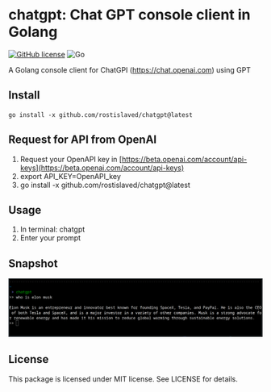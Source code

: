 chatgpt: Chat GPT console client in Golang
======================

[![GitHub license](https://img.shields.io/badge/license-MIT-blue.svg)](https://raw.githubusercontent.com/rostislaved/chatgpt/master/LICENSE) ![Go](https://github.com/rostislaved/chatgpt/workflows/Go/badge.svg)

A Golang console client for ChatGPI (<https://chat.openai.com>) using GPT

Install
--------------

    go install -x github.com/rostislaved/chatgpt@latest

Request for API from OpenAI
---------------------

1. Request your OpenAPI key in [https://beta.openai.com/account/api-keys](https://beta.openai.com/account/api-keys)
2. export API_KEY=OpenAPI_key
3. go install -x github.com/rostislaved/chatgpt@latest

Usage
---------------------

1. In terminal: chatgpt
2. Enter your prompt

Snapshot
---------------
![](img/chatgpt.png)

License
---------------

This package is licensed under MIT license. See LICENSE for details.
